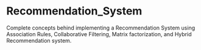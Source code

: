 # Recommendation_System
Complete concepts behind implementing a Recommendation System using Association Rules, Collaborative Filtering, Matrix factorization, and Hybrid Recommendation system.

